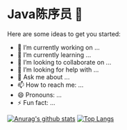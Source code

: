 # Java陈序员 👋


Here are some ideas to get you started:

- 🔭 I’m currently working on ...
- 🌱 I’m currently learning ...
- 👯 I’m looking to collaborate on ...
- 🤔 I’m looking for help with ...
- 💬 Ask me about ...
- 📫 How to reach me: ...
- 😄 Pronouns: ...
- ⚡ Fun fact: ...

[![Anurag's github stats](https://github-readme-stats.vercel.app/api?username=chenyl8848&show_icons=true&theme=tokyonight)](https://github.com/chenyl8848)
[![Top Langs](https://github-readme-stats.vercel.app/api/top-langs/?username=chenyl8848&show_icons=true&theme=tokyonight)](https://github.com/chenyl8848)
